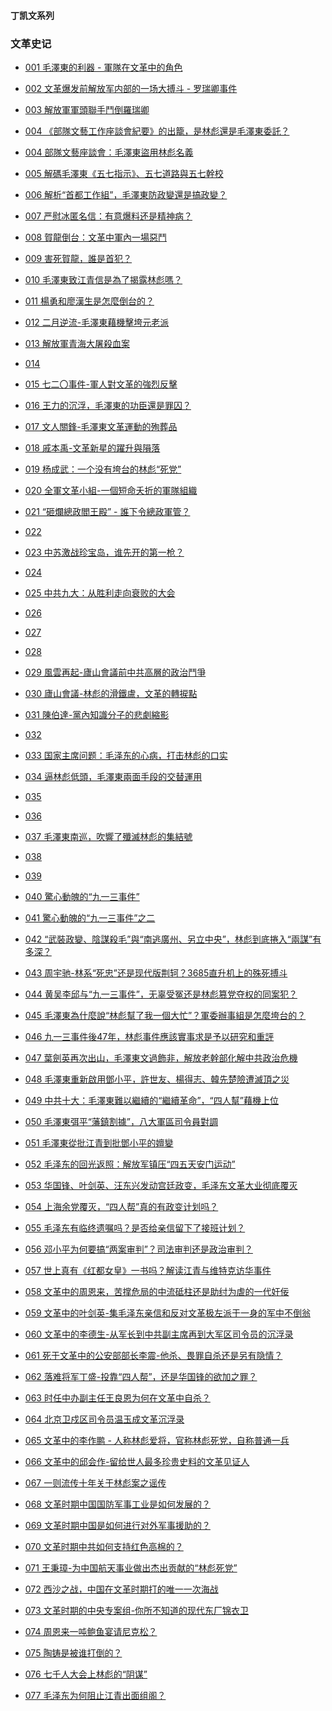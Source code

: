 #### 丁凯文系列

### 文革史记


- [001 毛澤東的利器 - 軍隊在文革中的角色  ](https://youtu.be/Tbza4HAv5yM)
- [002 文革爆发前解放军内部的一场大搏斗 - 罗瑞卿事件](https://youtu.be/26kdjl5y3D0)
- [003 解放軍軍頭聯手鬥倒羅瑞卿](https://youtu.be/ArgDWpVrf8c)
- [004 《部隊文藝工作座談會紀要》的出籠，是林彪還是毛澤東委託？](https://youtu.be/RSf6u7XsLHg)
- [004 部隊文藝座談會：毛澤東盜用林彪名義](https://youtu.be/5og9jMxVz-0)
- [005 解碼毛澤東《五七指示》、五七道路與五七幹校 ](https://youtu.be/Se3dhtxNB-Y)
- [006 解析“首都工作組”，毛澤東防政變還是搞政變？](https://youtu.be/Rm7QkarRke4)
- [007 严慰冰匿名信：有意爆料还是精神病？](https://youtu.be/PGhFZ3EBxkw)
- [008 賀龍倒台：文革中軍內一場惡鬥](https://youtu.be/Bk0uOR6y1xE)
- [009 害死賀龍，誰是首犯？](https://youtu.be/wV3I8fjXJXA)

- [010 毛澤東致江青信是為了揭露林彪嗎？](https://youtu.be/RS80Uc7Mnr8)
- [011 楊勇和廖漢生是怎麼倒台的？](https://youtu.be/o2SyXMV3juo)
- [012 二月逆流-毛澤東藉機擊垮元老派](https://youtu.be/5cDXifAOO2g)
- [013 解放軍青海大屠殺血案](https://youtu.be/DkuOyePxBbM)
- [014   ]()
- [015 七二〇事件-軍人對文革的強烈反擊](https://youtu.be/xv5k6ZtTHL0)
- [016 王力的沉浮，毛澤東的功臣還是罪囚？](https://youtu.be/l5y-DY4Jjk4)
- [017 文人關鋒-毛澤東文革運動的殉葬品](https://youtu.be/vB-AJU7yvFo)
- [018 戚本禹-文革新星的躍升與隕落](https://youtu.be/b1pxcw5leMc)
- [019 杨成武：一个没有垮台的林彪“死党”](https://youtu.be/_pvLkYoZOXQ)

- [020 全軍文革小組-一個短命夭折的軍隊組織](https://youtu.be/rrbG3jHQtdI)
- [021 “砸爛總政閻王殿” - 誰下令總政軍管？](https://youtu.be/kBDbHKD2CyE)
- [022   ](https://youtu.be/qpOZJPwJB-M)
- [023 中苏激战珍宝岛，谁先开的第一枪？](https://youtu.be/KD9H0oAj4Ac)
- [024   ]()
- [025 中共九大：从胜利走向衰败的大会](https://youtu.be/web9D4hZ-P4)
- [026   ]()
- [027   ]()
- [028   ]()
- [029 風雲再起-廬山會議前中共高層的政治鬥爭](https://youtu.be/_CNDKMfWfjo)

- [030 廬山會議-林彪的滑鐵盧，文革的轉捩點](https://youtu.be/25DaNFSMrk8)
- [031 陳伯達-黨內知識分子的悲劇縮影](https://youtu.be/ZILHouWaykg)
- [032   ]()
- [033 国家主席问题：毛泽东的心病，打击林彪的口实](https://youtu.be/v5BHShXFBjM)
- [034 逼林彪低頭，毛澤東兩面手段的交替運用](https://youtu.be/MHiGm4Q0AVk)
- [035   ]()
- [036   ]()
- [037 毛澤東南巡，吹響了殲滅林彪的集結號](https://youtu.be/F3mLqe4ZwRw)
- [038   ]()
- [039   ]()

- [040 驚心動魄的“九一三事件”](https://youtu.be/jutFhkxN-RI)
- [041 驚心動魄的“九一三事件”之二](https://youtu.be/1btb097TROI)
- [042 “武裝政變、陰謀殺毛”與“南逃廣州、另立中央”，林彪到底捲入“兩謀”有多深？](https://youtu.be/SvPyO1doSEM)
- [043 周宇驰-林系“死忠”还是现代版荆轲？3685直升机上的殊死搏斗](https://youtu.be/F2UszbadkSM)
- [044 黄吴李邱与“九一三事件”，无辜受冤还是林彪篡党夺权的同案犯？](https://youtu.be/y1XUb8yx0p4)
- [045 毛澤東為什麼說“林彪幫了我一個大忙”？軍委辦事組是怎麼垮台的？](https://youtu.be/gGXH64xXpas)
- [046 九一三事件後47年，林彪事件應該實事求是予以研究和重評](https://youtu.be/hE4SycxwSXs)
- [047 葉劍英再次出山，毛澤東文過飾非，解放老幹部化解中共政治危機](https://youtu.be/lQn8MYlk24k)
- [048 毛澤東重新啟用鄧小平，許世友、楊得志、韓先楚險遭滅頂之災](https://youtu.be/oQDjTTQkjMA)
- [049 中共十大：毛澤東難以繼續的“繼續革命”，“四人幫”藉機上位](https://youtu.be/BozkVGJOgDs)

- [050 毛澤東弭平“藩鎮割據”，八大軍區司令員對調](https://youtu.be/HXWyxh4T2HA)
- [051 毛澤東從批江青到批鄧小平的嬗變](https://youtu.be/qYkdiqmQ5Zg)
- [052 毛泽东的回光返照：解放军镇压“四五天安门运动”](https://youtu.be/cCpU1JkgrMw)
- [053 华国锋、叶剑英、汪东兴发动宫廷政变，毛泽东文革大业彻底覆灭](https://youtu.be/6XN4ZJlYdhE)
- [054 上海余党覆灭，“四人帮”真的有政变计划吗？](https://youtu.be/p-b9Ob6xxJ0)
- [055 毛泽东有临终遗嘱吗？是否给亲信留下了接班计划？](https://youtu.be/6N34_jNAfiM)
- [056 邓小平为何要搞“两案审判”？司法审判还是政治审判？](https://youtu.be/wwFc5RoQqo4)
- [057 世上真有《红都女皇》一书吗？解读江青与维特克访华事件](https://youtu.be/m3BIVJoo1-A)
- [058 文革中的周恩来，苦撑危局的中流砥柱还是助纣为虐的一代奸佞](https://youtu.be/nXYQFbPEUuk)
- [059 文革中的叶剑英-集毛泽东亲信和反对文革极左派于一身的军中不倒翁](https://youtu.be/_1EDAc6u7u4)

- [060 文革中的李德生-从军长到中共副主席再到大军区司令员的沉浮录](https://youtu.be/vYI4WQTQNTU)
- [061 死于文革中的公安部部长李震-他杀、畏罪自杀还是另有隐情？](https://youtu.be/xxFRixtaRFc)
- [062 落难将军丁盛-投靠“四人帮”，还是华国锋的欲加之罪？](https://youtu.be/Ko3l-xNPgNI)
- [063 时任中办副主任王良恩为何在文革中自杀？](https://youtu.be/F_LdtlNO2t0)
- [064 北京卫戍区司令员温玉成文革沉浮录](https://youtu.be/GrlmRmzcnvY)
- [065 文革中的李作鹏 - 人称林彪爱将，官称林彪死党，自称普通一兵](https://youtu.be/cpvpF_GsVJo)
- [066 文革中的邱会作-留给世人最多珍贵史料的文革见证人](https://youtu.be/XcfP3VD0izc)
- [067 一则流传十年关于林彪案之谣传](https://youtu.be/0RYcANtZZeo)
- [068 文革时期中国国防军事工业是如何发展的？](https://youtu.be/thEPLKnveLk)
- [069 文革时期中国是如何进行对外军事援助的？](https://youtu.be/9BBqXEvMMtg)

- [070 文革时期中共如何支持红色高棉的？](https://youtu.be/Y_hzxDFuP_k)
- [071 王秉璋-为中国航天事业做出杰出贡献的“林彪死党”](https://youtu.be/DaA3Qn108uQ)
- [072 西沙之战，中国在文革时期打的唯一一次海战](https://youtu.be/MU6w615PWpQ)
- [073 文革时期的中央专案组-你所不知道的现代东厂锦衣卫](https://youtu.be/CNqn7gVmark)
- [074 周恩来一吨鲍鱼宴请尼克松？](https://youtu.be/Q9WomW1b8p8)
- [075 陶铸是被谁打倒的？](https://youtu.be/d4jS0tkqPc0)
- [076 七千人大会上林彪的“阴谋”](https://youtu.be/MtiZy7adCoU)
- [077 毛泽东为何阻止江青出面组阁？ ](https://youtu.be/nem4rHGwuNw)
